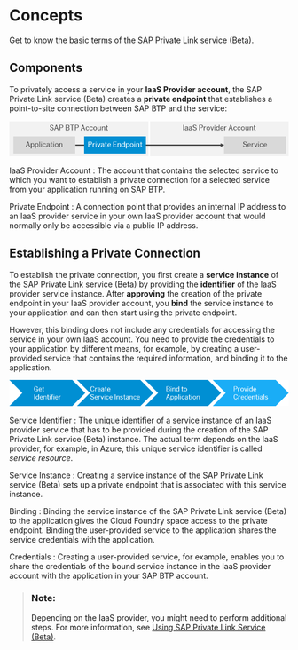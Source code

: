<!-- loio6c7c8a9282e344979295efb882637cd4 -->

# Concepts

Get to know the basic terms of the SAP Private Link service \(Beta\).



<a name="loio6c7c8a9282e344979295efb882637cd4__section_wwc_5hz_cpb"/>

## Components

To privately access a service in your **IaaS Provider account**, the SAP Private Link service \(Beta\) creates a **private endpoint** that establishes a point-to-site connection between SAP BTP and the service:

 ![Components of the SAP Private Link service (Beta)](images/SAP_Private_Link_Service_Components_2b28665.png) 

 IaaS Provider Account
 :   The account that contains the selected service to which you want to establish a private connection for a selected service from your application running on SAP BTP.

  Private Endpoint
 :   A connection point that provides an internal IP address to an IaaS provider service in your own IaaS provider account that would normally only be accessible via a public IP address.

 

<a name="loio6c7c8a9282e344979295efb882637cd4__section_zby_5hz_cpb"/>

## Establishing a Private Connection

To establish the private connection, you first create a **service instance** of the SAP Private Link service \(Beta\) by providing the **identifier** of the IaaS provider service instance. After **approving** the creation of the private endpoint in your IaaS provider account, you **bind** the service instance to your application and can then start using the private endpoint.

However, this binding does not include any credentials for accessing the service in your own IaaS account. You need to provide the credentials to your application by different means, for example, by creating a user-provided service that contains the required information, and binding it to the application.

 ![Establishing a private connection using the SAP Private Link service (Beta)](images/SAP_Private_Link_Service_Concepts_Flow_a76643c.png) 

 Service Identifier
 :   The unique identifier of a service instance of an IaaS provider service that has to be provided during the creation of the SAP Private Link service \(Beta\) instance. The actual term depends on the IaaS provider, for example, in Azure, this unique service identifier is called *service resource*.

  Service Instance
 :   Creating a service instance of the SAP Private Link service \(Beta\) sets up a private endpoint that is associated with this service instance.

  Binding
 :   Binding the service instance of the SAP Private Link service \(Beta\) to the application gives the Cloud Foundry space access to the private endpoint. Binding the user-provided service to the application shares the service credentials with the application.

  Credentials
 :   Creating a user-provided service, for example, enables you to share the credentials of the bound service instance in the IaaS provider account with the application in your SAP BTP account.

 

> ### Note:  
> Depending on the IaaS provider, you might need to perform additional steps. For more information, see [Using SAP Private Link Service \(Beta\)](using-sap-private-link-service/Using_SAP_Private_Link_Service_Beta_3672119.md).

